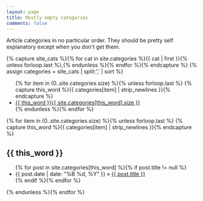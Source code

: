 ```yaml
---
layout: page
title: Mostly empty categories
comments: false
---
```


Article categories in no particular order. They should be pretty self explanatory except when you don't get them. 

{% capture site_cats %}{% for cat in site.categories %}{{ cat | first }}{% unless forloop.last %},{% endunless %}{% endfor %}{% endcapture %}
{% assign categories = site_cats | split:',' | sort %}

<div id="tags">
  <ul class="tag-box inline">
  {% for item in (0..site.categories.size) %}{% unless forloop.last %}
    {% capture this_word %}{{ categories[item] | strip_newlines }}{% endcapture %}
    <li><a href="#{{ this_word | cgi_escape }}">{{ this_word }}<span>{{ site.categories[this_word].size }}</span></a></li>
  {% endunless %}{% endfor %}
  </ul>
 
  {% for item in (0..site.categories.size) %}{% unless forloop.last %}
    {% capture this_word %}{{ categories[item] | strip_newlines }}{% endcapture %}
  <h2 id="{{ this_word | cgi_escape }}">{{ this_word }}</h2>
  <ul class="posts">
    {% for post in site.categories[this_word] %}{% if post.title != null %}
    <li itemscope><span class="entry-date"><time datetime="{{ post.date | date_to_xmlschema }}" itemprop="datePublished">{{ post.date | date: "%B %d, %Y" }}</time></span> &raquo; <a href="{{ post.url }}">{{ post.title }}</a></li>
    {% endif %}{% endfor %}
  </ul>
  {% endunless %}{% endfor %}
</div>